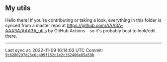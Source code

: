 ## My utils

Hello there! If you're contributing or taking a look, everything in this folder
is synced from a master repo at https://github.com/AAA3A-AAA3A/AAA3A_utils by GitHub Actions -
so it's probably best to look/edit there.

---

Last sync at: 2022-11-09 16:14:03 UTC
Commit: [`9c6280297d25c6c499f152c1e2c352406e05a59b`](https://github.com/AAA3A-AAA3A/AAA3A_utils/commit/9c6280297d25c6c499f152c1e2c352406e05a59b)
